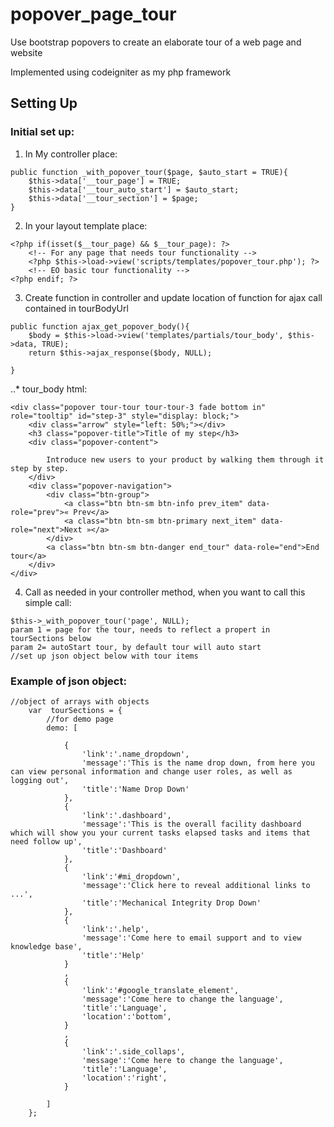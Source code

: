 # popover_page_tour
Use bootstrap popovers to create an elaborate tour of a web page and website

Implemented using codeigniter as my php framework




## Setting Up
### Initial set up:
1. In My controller place:
```
public function _with_popover_tour($page, $auto_start = TRUE){
    $this->data['__tour_page'] = TRUE;
    $this->data['__tour_auto_start'] = $auto_start;
    $this->data['__tour_section'] = $page;
}
```
2. In your layout template place:
```
<?php if(isset($__tour_page) && $__tour_page): ?>
    <!-- For any page that needs tour functionality -->
    <?php $this->load->view('scripts/templates/popover_tour.php'); ?>
    <!-- EO basic tour functionality -->
<?php endif; ?>
```
3. Create function in controller and update location of function for ajax call contained in tourBodyUrl
```
public function ajax_get_popover_body(){
    $body = $this->load->view('templates/partials/tour_body', $this->data, TRUE);
    return $this->ajax_response($body, NULL);
    
} 
```
..* tour_body html:
```
<div class="popover tour-tour tour-tour-3 fade bottom in" role="tooltip" id="step-3" style="display: block;"> 
    <div class="arrow" style="left: 50%;"></div> 
    <h3 class="popover-title">Title of my step</h3> 
    <div class="popover-content">
        
        Introduce new users to your product by walking them through it step by step.
    </div> 
    <div class="popover-navigation"> 
        <div class="btn-group"> 
            <a class="btn btn-sm btn-info prev_item" data-role="prev">« Prev</a> 
            <a class="btn btn-sm btn-primary next_item" data-role="next">Next »</a>  
        </div> 
        <a class="btn btn-sm btn-danger end_tour" data-role="end">End tour</a> 
    </div> 
</div>
```
4. Call as needed
in your controller method, when you want to call this simple call:
```
$this->_with_popover_tour('page', NULL);
param 1 = page for the tour, needs to reflect a propert in tourSections below
param 2= autoStart tour, by default tour will auto start
//set up json object below with tour items
```
### Example of json object:
```
//object of arrays with objects
	var  tourSections = {
        //for demo page
        demo: [
    	
    		{
    			'link':'.name_dropdown',
    			'message':'This is the name drop down, from here you can view personal information and change user roles, as well as logging out',
    			'title':'Name Drop Down'
    		},
    		{
    			'link':'.dashboard',
    			'message':'This is the overall facility dashboard which will show you your current tasks elapsed tasks and items that need follow up',
    			'title':'Dashboard'
    		},
    		{
    			'link':'#mi_dropdown',
    			'message':'Click here to reveal additional links to ...',
    			'title':'Mechanical Integrity Drop Down'
    		},
    		{
    			'link':'.help',
    			'message':'Come here to email support and to view knowledge base',
    			'title':'Help'
    		}
    		,
    		{
    			'link':'#google_translate_element',
    			'message':'Come here to change the language',
    			'title':'Language',
    			'location':'bottom',
    		}
    		,
    		{
    			'link':'.side_collaps',
    			'message':'Come here to change the language',
    			'title':'Language',
    			'location':'right',
    		}
    					
    	]
    };
```

